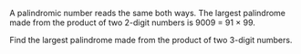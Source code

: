 
<p>A palindromic number reads the same both ways. The largest palindrome made from the product of two 2-digit numbers is 9009 = 91 × 99.</p>
<p>Find the largest palindrome made from the product of two 3-digit numbers.</p>

